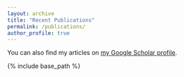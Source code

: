 ```yaml
---
layout: archive
title: "Recent Publications"
permalink: /publications/
author_profile: true
---
```


You can also find my articles on <a href="https://scholar.google.com/citations?user=0Knul6gAAAAJ&hl=en">my Google Scholar profile</a>.

<!--
{% if author.googlescholar %}
  You can also find my articles on <u><a href="{{author.googlescholar}}">my Google Scholar profile</a>.</u>
{% endif %}
-->

{% include base_path %}

<!--
{% for post in site.publications reversed %}
  {% include archive-single.html %}
{% endfor %}
-->

